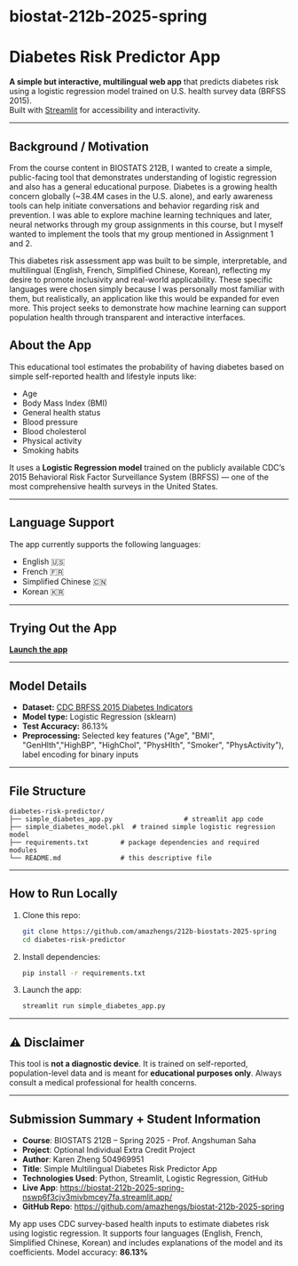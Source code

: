 # biostat-212b-2025-spring

# Diabetes Risk Predictor App

**A simple but interactive, multilingual web app** that predicts diabetes risk using a logistic regression model trained on U.S. health survey data (BRFSS 2015).  
Built with [Streamlit](https://streamlit.io) for accessibility and interactivity.

---
## Background / Motivation

From the course content in BIOSTATS 212B, I wanted to create a simple, public-facing tool that demonstrates understanding of logistic regression and also has a general educational purpose. Diabetes is a growing health concern globally (~38.4M cases in the U.S. alone), and early awareness tools can help initiate conversations and behavior regarding risk and prevention. I was able to explore machine learning techniques and later, neural networks through my group assignments in this course, but I myself wanted to implement the tools that my group mentioned in Assignment 1 and 2.

This diabetes risk assessment app was built to be simple, interpretable, and multilingual (English, French, Simplified Chinese, Korean), reflecting my desire to promote inclusivity and real-world applicability. These specific languages were chosen simply because I was personally most familiar with them, but realistically, an application like this would be expanded for even more. This project seeks to demonstrate how machine learning can support population health through transparent and interactive interfaces.

## About the App

This educational tool estimates the probability of having diabetes based on simple self-reported health and lifestyle inputs like:

- Age  
- Body Mass Index (BMI)  
- General health status
- Blood pressure
- Blood cholesterol
- Physical activity  
- Smoking habits  

It uses a **Logistic Regression model** trained on the publicly available CDC’s 2015 Behavioral Risk Factor Surveillance System (BRFSS) — one of the most comprehensive health surveys in the United States.

---

## Language Support

The app currently supports the following languages:
- English 🇺🇸
- French 🇫🇷
- Simplified Chinese 🇨🇳
- Korean 🇰🇷

---

## Trying Out the App

**[Launch the app](https://biostat-212b-2025-spring-nswp6f3cjv3mivbmcey7fa.streamlit.app/)**  

---

## Model Details

- **Dataset:** [CDC BRFSS 2015 Diabetes Indicators](https://archive.ics.uci.edu/dataset/891/cdc+diabetes+health+indicators)
- **Model type:** Logistic Regression (sklearn)
- **Test Accuracy:** 86.13%
- **Preprocessing:** Selected key features ("Age", "BMI", "GenHlth","HighBP", "HighChol", "PhysHlth", "Smoker", "PhysActivity"), label encoding for binary inputs

---

## File Structure

```
diabetes-risk-predictor/
├── simple_diabetes_app.py                  # streamlit app code
├── simple_diabetes_model.pkl  # trained simple logistic regression model
├── requirements.txt        # package dependencies and required modules
└── README.md               # this descriptive file
```

---

## How to Run Locally

1. Clone this repo:

   ```bash
   git clone https://github.com/amazhengs/212b-biostats-2025-spring
   cd diabetes-risk-predictor
   ```

2. Install dependencies:

   ```bash
   pip install -r requirements.txt
   ```

3. Launch the app:

   ```bash
   streamlit run simple_diabetes_app.py
   ```

---

## ⚠️ Disclaimer

This tool is **not a diagnostic device**. It is trained on self-reported, population-level data and is meant for **educational purposes only**.
Always consult a medical professional for health concerns.

---

## Submission Summary + Student Information

- **Course**: BIOSTATS 212B – Spring 2025 - Prof. Angshuman Saha
- **Project**: Optional Individual Extra Credit Project
- **Author**: Karen Zheng 504969951
- **Title**: Simple Multilingual Diabetes Risk Predictor App
- **Technologies Used**: Python, Streamlit, Logistic Regression, GitHub  
- **Live App**: https://biostat-212b-2025-spring-nswp6f3cjv3mivbmcey7fa.streamlit.app/
- **GitHub Repo**: https://github.com/amazhengs/biostat-212b-2025-spring

My app uses CDC survey-based health inputs to estimate diabetes risk using logistic regression.
It supports four languages (English, French, Simplified Chinese, Korean) and includes explanations of the model and its coefficients.
Model accuracy: **86.13%**
